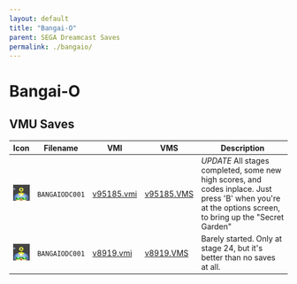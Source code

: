 ```yaml
---
layout: default
title: "Bangai-O"
parent: SEGA Dreamcast Saves
permalink: ./bangaio/
---
```

# Bangai-O

## VMU Saves

| Icon | Filename | VMI | VMS | Description |
|------|----------|-----|-----|-------------|
| ![Bangai-O](../icons/BANGAIODC001.GIF) | `BANGAIODC001` | [v95185.vmi](v95185.vmi) | [v95185.VMS](v95185.VMS) | *UPDATE* All stages completed, some new high scores, and codes inplace.  Just press 'B' when you're at the options screen, to bring up the "Secret Garden"   |
| ![Bangai-O](../icons/BANGAIODC001.GIF) | `BANGAIODC001` | [v8919.vmi](v8919.vmi) | [v8919.VMS](v8919.VMS) | Barely started. Only at stage 24, but it's better than no saves at all.  |
